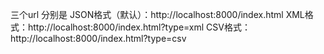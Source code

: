 三个url
分别是
JSON格式（默认）：http://localhost:8000/index.html
XML格式：http://localhost:8000/index.html?type=xml
CSV格式：http://localhost:8000/index.html?type=csv
